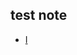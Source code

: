 ## test note

<ul style="margin:0 0 5px;">
  <li><a href="ns_notes.md/"><autocolor>I</autocolor></a></li>
</ul>

